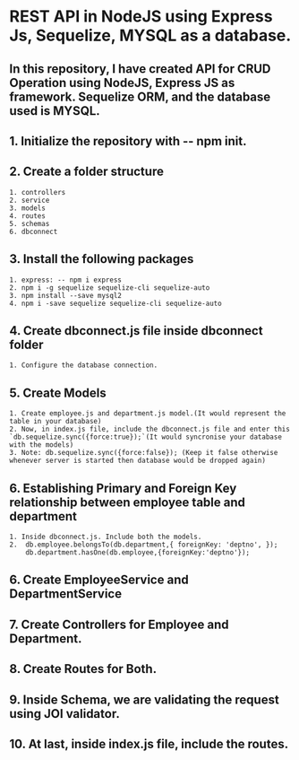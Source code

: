 # REST API in NodeJS using Express Js, Sequelize, MYSQL as a database.
## In this repository, I have created API for CRUD Operation using NodeJS, Express JS as framework. Sequelize ORM, and the database used is MYSQL.

## 1. Initialize the repository with -- npm init.
## 2. Create a folder structure
    1. controllers
    2. service
    3. models
    4. routes
    5. schemas
    6. dbconnect
## 3. Install the following packages
    1. express: -- npm i express
    2. npm i -g sequelize sequelize-cli sequelize-auto
    3. npm install --save mysql2
    4. npm i -save sequelize sequelize-cli sequelize-auto
## 4. Create dbconnect.js file inside dbconnect folder
    1. Configure the database connection.
## 5. Create Models
    1. Create employee.js and department.js model.(It would represent the table in your database)
    2. Now, in index.js file, include the dbconnect.js file and enter this `db.sequelize.sync({force:true});`(It would syncronise your database with the models)
    3. Note: db.sequelize.sync({force:false}); (Keep it false otherwise whenever server is started then database would be dropped again)
## 6. Establishing Primary and Foreign Key relationship between employee table and department
    1. Inside dbconnect.js. Include both the models.
    2.  db.employee.belongsTo(db.department,{ foreignKey: 'deptno', });
        db.department.hasOne(db.employee,{foreignKey:'deptno'});
## 6. Create EmployeeService and DepartmentService    
## 7. Create Controllers for Employee and Department.
## 8. Create Routes for Both.
## 9. Inside Schema, we are validating the request using JOI validator.
## 10. At last, inside index.js file, include the routes.
